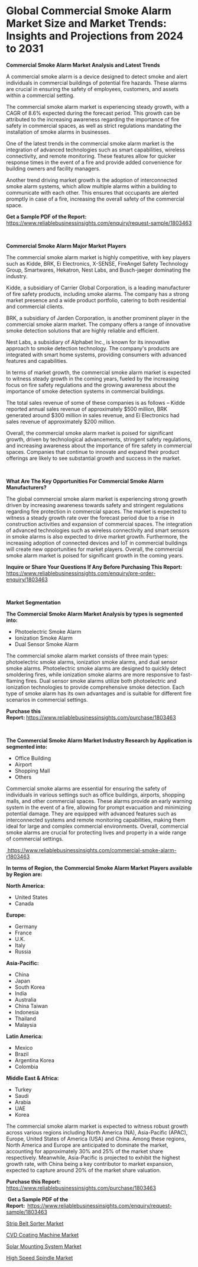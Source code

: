 <p><h1>Global Commercial Smoke Alarm Market Size and Market Trends: Insights and Projections from 2024 to 2031</h1></p><p><strong>Commercial Smoke Alarm Market Analysis and Latest Trends</strong></p>
<p><p>A commercial smoke alarm is a device designed to detect smoke and alert individuals in commercial buildings of potential fire hazards. These alarms are crucial in ensuring the safety of employees, customers, and assets within a commercial setting.</p><p>The commercial smoke alarm market is experiencing steady growth, with a CAGR of 8.6% expected during the forecast period. This growth can be attributed to the increasing awareness regarding the importance of fire safety in commercial spaces, as well as strict regulations mandating the installation of smoke alarms in businesses.</p><p>One of the latest trends in the commercial smoke alarm market is the integration of advanced technologies such as smart capabilities, wireless connectivity, and remote monitoring. These features allow for quicker response times in the event of a fire and provide added convenience for building owners and facility managers.</p><p>Another trend driving market growth is the adoption of interconnected smoke alarm systems, which allow multiple alarms within a building to communicate with each other. This ensures that occupants are alerted promptly in case of a fire, increasing the overall safety of the commercial space.</p></p>
<p><strong>Get a Sample PDF of the Report:&nbsp;</strong> <a href="https://www.reliablebusinessinsights.com/enquiry/request-sample/1803463">https://www.reliablebusinessinsights.com/enquiry/request-sample/1803463</a></p>
<p>&nbsp;</p>
<p><strong>Commercial Smoke Alarm Major Market Players</strong></p>
<p><p>The commercial smoke alarm market is highly competitive, with key players such as Kidde, BRK, Ei Electronics, X-SENSE, FireAngel Safety Technology Group, Smartwares, Hekatron, Nest Labs, and Busch-jaeger dominating the industry. </p><p>Kidde, a subsidiary of Carrier Global Corporation, is a leading manufacturer of fire safety products, including smoke alarms. The company has a strong market presence and a wide product portfolio, catering to both residential and commercial clients. </p><p>BRK, a subsidiary of Jarden Corporation, is another prominent player in the commercial smoke alarm market. The company offers a range of innovative smoke detection solutions that are highly reliable and efficient.</p><p>Nest Labs, a subsidiary of Alphabet Inc., is known for its innovative approach to smoke detection technology. The company's products are integrated with smart home systems, providing consumers with advanced features and capabilities.</p><p>In terms of market growth, the commercial smoke alarm market is expected to witness steady growth in the coming years, fueled by the increasing focus on fire safety regulations and the growing awareness about the importance of smoke detection systems in commercial buildings. </p><p>The total sales revenue of some of these companies is as follows – Kidde reported annual sales revenue of approximately $500 million, BRK generated around $300 million in sales revenue, and Ei Electronics had sales revenue of approximately $200 million. </p><p>Overall, the commercial smoke alarm market is poised for significant growth, driven by technological advancements, stringent safety regulations, and increasing awareness about the importance of fire safety in commercial spaces. Companies that continue to innovate and expand their product offerings are likely to see substantial growth and success in the market.</p></p>
<p>&nbsp;</p>
<p><strong>What Are The Key Opportunities For Commercial Smoke Alarm Manufacturers?</strong></p>
<p><p>The global commercial smoke alarm market is experiencing strong growth driven by increasing awareness towards safety and stringent regulations regarding fire protection in commercial spaces. The market is expected to witness a steady growth rate over the forecast period due to a rise in construction activities and expansion of commercial spaces. The integration of advanced technologies such as wireless connectivity and smart sensors in smoke alarms is also expected to drive market growth. Furthermore, the increasing adoption of connected devices and IoT in commercial buildings will create new opportunities for market players. Overall, the commercial smoke alarm market is poised for significant growth in the coming years.</p></p>
<p><strong>Inquire or Share Your Questions If Any Before Purchasing This Report:</strong> <a href="https://www.reliablebusinessinsights.com/enquiry/pre-order-enquiry/1803463">https://www.reliablebusinessinsights.com/enquiry/pre-order-enquiry/1803463</a></p>
<p>&nbsp;</p>
<p><strong>Market Segmentation</strong></p>
<p><strong>The Commercial Smoke Alarm Market Analysis by types is segmented into:</strong></p>
<p><ul><li>Photoelectric Smoke Alarm</li><li>Ionization Smoke Alarm</li><li>Dual Sensor Smoke Alarm</li></ul></p>
<p><p>The commercial smoke alarm market consists of three main types: photoelectric smoke alarms, ionization smoke alarms, and dual sensor smoke alarms. Photoelectric smoke alarms are designed to quickly detect smoldering fires, while ionization smoke alarms are more responsive to fast-flaming fires. Dual sensor smoke alarms utilize both photoelectric and ionization technologies to provide comprehensive smoke detection. Each type of smoke alarm has its own advantages and is suitable for different fire scenarios in commercial settings.</p></p>
<p><strong>Purchase this Report:&nbsp;</strong><a href="https://www.reliablebusinessinsights.com/purchase/1803463">https://www.reliablebusinessinsights.com/purchase/1803463</a></p>
<p>&nbsp;</p>
<p><strong>The Commercial Smoke Alarm Market Industry Research by Application is segmented into:</strong></p>
<p><ul><li>Office Building</li><li>Airport</li><li>Shopping Mall</li><li>Others</li></ul></p>
<p><p>Commercial smoke alarms are essential for ensuring the safety of individuals in various settings such as office buildings, airports, shopping malls, and other commercial spaces. These alarms provide an early warning system in the event of a fire, allowing for prompt evacuation and minimizing potential damage. They are equipped with advanced features such as interconnected systems and remote monitoring capabilities, making them ideal for large and complex commercial environments. Overall, commercial smoke alarms are crucial for protecting lives and property in a wide range of commercial settings.</p></p>
<p><a href="https://www.reliablebusinessinsights.com/commercial-smoke-alarm-r1803463">&nbsp;https://www.reliablebusinessinsights.com/commercial-smoke-alarm-r1803463</a></p>
<p><strong>In terms of Region, the Commercial Smoke Alarm Market Players available by Region are:</strong></p>
<p>
    <p> <strong> North America: </strong>
        <ul>
            <li>United States</li>
            <li>Canada</li>
        </ul>
        </p> 
    <p> <strong> Europe: </strong>
        <ul>
            <li>Germany</li>
            <li>France</li>
            <li>U.K.</li>
            <li>Italy</li>
            <li>Russia</li>
        </ul>
        </p> 
    <p> <strong> Asia-Pacific: </strong>
        <ul>
            <li>China</li>
            <li>Japan</li>
            <li>South Korea</li>
            <li>India</li>
            <li>Australia</li>
            <li>China Taiwan</li>
            <li>Indonesia</li>
            <li>Thailand</li>
            <li>Malaysia</li>
        </ul>
        </p> 
    <p> <strong> Latin America: </strong>
        <ul>
            <li>Mexico</li>
            <li>Brazil</li>
            <li>Argentina Korea</li>
            <li>Colombia</li>
        </ul>
        </p> 
    <p> <strong> Middle East & Africa: </strong>
        <ul>
            <li>Turkey</li>
            <li>Saudi</li>
            <li>Arabia</li>
            <li>UAE</li>
            <li>Korea</li>
        </ul>
    </p>
    </p>
<p><p>The commercial smoke alarm market is expected to witness robust growth across various regions including North America (NA), Asia-Pacific (APAC), Europe, United States of America (USA) and China. Among these regions, North America and Europe are anticipated to dominate the market, accounting for approximately 30% and 25% of the market share respectively. Meanwhile, Asia-Pacific is projected to exhibit the highest growth rate, with China being a key contributor to market expansion, expected to capture around 20% of the market share valuation.</p></p>
<p><strong>Purchase this Report: </strong><a href="https://www.reliablebusinessinsights.com/purchase/1803463">https://www.reliablebusinessinsights.com/purchase/1803463</a></p>
<p>&nbsp;<strong>Get a Sample PDF of the Report:&nbsp;&nbsp;</strong><a href="https://www.reliablebusinessinsights.com/enquiry/request-sample/1803463">https://www.reliablebusinessinsights.com/enquiry/request-sample/1803463</a></p>
<p><strong></strong></p>
<p><p><a href="https://github.com/bmorecock/Market-Research-Report-List-4/blob/main/strip-belt-sorter-market.md">Strip Belt Sorter Market</a></p><p><a href="https://github.com/drzsklfn31/Market-Research-Report-List-1/blob/main/cvd-coating-machine-market.md">CVD Coating Machine Market</a></p><p><a href="https://github.com/msLonKoss78/Market-Research-Report-List-1/blob/main/solar-mounting-system-market.md">Solar Mounting System Market</a></p><p><a href="https://github.com/lairestrong/Market-Research-Report-List-1/blob/main/high-speed-spindle-market.md">High Speed Spindle Market</a></p></p>